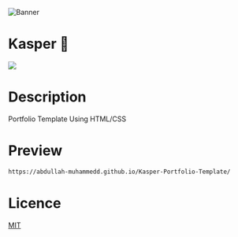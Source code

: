 ![Banner](https://lh3.googleusercontent.com/XUJfaK7L9GGfIegXBmBGf0pfjwGJXpzaNFFZJJKnemZE_DPrJUGSmyOha5u3CUi5NEcL-hzEOyO2EV6LubIBPBTdQCAiCh6K-6x6CdJKblI1jvkd-p1qKDTogojKkLadW2UGFv4HwkQsOgxnA0FhwafOgAeJwzxQY041fVBWDkZPriNmb8ZPx3VqlTbcTe-tXmV2pzMKhzHrV5A5fVuLazwncpN4AQtmdFVs6oH5OHQ5Y050pXBYmaO4iCk4e7IC4nC_tCLHlwRT756h4ljxPJ-_atRHzIJImzu2iMtHD-gyUR6KrB2xXjKXQaUScxRyCZHA10Sv85sVyrbyUWeOC0vycUonPEPdKxxAdjjVZBkyo7a74zwjf0m42jhCLSiYjo15j24iT4r00Hbm-SceZUzVDph8PPuft8PfMUHnjN2hWt7f8c6dBvDr6jYjzldRt3rI4jYgaQv5wu3gluM-txCZRLzV8uMTTn8duCEsMnNMSYXZWQeIFfLwDjoO7hZ_iwTai-6mK4IGYwfzSC0JEhCmmkqZLvXHZhGPiM76TqoEx9fUElgiVo82UM1ak5LXfkVXVjAf2ll3KLKilecYEvg-dIaziWHAYNN2Zb964ZzRhkEfK3PLeALiQFWy29clwNGZCOj8a_B-hVC4kL2qTQs5znbOXdynFM_IwWYhQ1QKJn4pO1XpL5WTwQYQaS5T9NrvXWh_oq79_Aa6O2UrNcQ__E_gojmZ1ZwxR3B4KoXgNhYjD3eRDFR8xsRUegzLEKf6_Em9k0DAOAK41VT_5zBTlsQlMyGC9F0l-Q0dHlbX1UnrXvu8PlLSXrcPE6tdEewJNs-xjpJdXUXNS-Zq-zYK_zg2Phhym7C1epX8c8ylfbr--8AJ9ckUa0u51dgoyr1W5jkK4jqlbV26QmWDyU51p5QqRIoAIROyC3gIhhA5=w657-h219-no?authuser=0)

# Kasper 💸
![](https://img.shields.io/tokei/lines/github/abdullah-muhammedd/Kasper-Portfolio-Template)
# Description 
Portfolio Template Using HTML/CSS
# Preview 
```bash 
https://abdullah-muhammedd.github.io/Kasper-Portfolio-Template/
```
# Licence 
[MIT](https://choosealicense.com/licenses/mit/)
